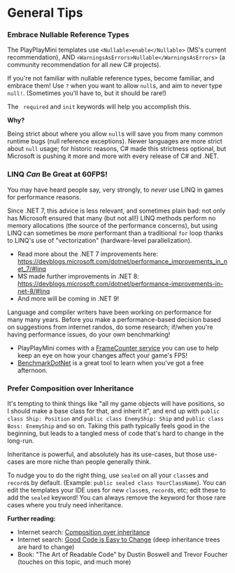 # General Tips

### Embrace Nullable Reference Types

The PlayPlayMini templates use `<Nullable>enable</Nullable>` (MS's current recommendation), AND `<WarningsAsErrors>Nullable</WarningsAsErrors>` (a community recommendation for all new C# projects).

If you're not familiar with nullable reference types, become familiar, and embrace them! Use `?` when you want to allow `null`s, and aim to never type `null!`. (Sometimes you'll have to, but it should be rare!)

The ` required` and `init` keywords will help you accomplish this.

**Why?**

Being strict about where you allow `null`s will save you from many common runtime bugs (null reference exceptions). Newer languages are more strict about `null` usage; for historic reasons, C# made this strictness optional, but Microsoft is pushing it more and more with every release of C# and .NET.

### LINQ _Can_ Be Great at 60FPS!

You may have heard people say, very strongly, to *never* use LINQ in games for performance reasons.

Since .NET 7, this advice is less relevant, and sometimes plain bad: not only has Microsoft ensured that many (but not all!) LINQ methods perform no memory allocations (the source of the performance concerns), but using LINQ can sometimes be _more_ performant than a traditional `for` loop thanks to LINQ's use of "vectorization" (hardware-level parallelization).

* Read more about the .NET 7 improvements here: https://devblogs.microsoft.com/dotnet/performance_improvements_in_net_7/#linq
* MS made further improvements in .NET 8: https://devblogs.microsoft.com/dotnet/performance-improvements-in-net-8/#linq
* And more will be coming in .NET 9!

Language and compiler writers have been working on performance for many many years. Before you make a performance-based decision based on suggestions from internet randos, do some research; if/when you're having performance issues, do your own benchmarking!

* PlayPlayMini comes with a [FrameCounter service](/PlayPlayMini/api/BenMakesGames.PlayPlayMini.Services.FrameCounter.html) you can use to help keep an eye on how your changes affect your game's FPS!
* [BenchmarkDotNet](https://benchmarkdotnet.org/) is a great tool to learn when you've got a free afternoon.

### Prefer Composition over Inheritance

It's tempting to think things like "all my game objects will have positions, so I should make a base class for that, and inherit it", and end up with `public class Ship: Position` and `public class EnemyShip: Ship` and `public class Boss: EnemyShip` and so on. Taking this path typically feels good in the beginning, but leads to a tangled mess of code that's hard to change in the long-run.

Inheritance is powerful, and absolutely has its use-cases, but those use-cases are more niche than people generally think.

To nudge you to do the right thing, use `sealed` on all your `class`es and `record`s by default. (Example: `public sealed class YourClassName`). You can edit the templates your IDE uses for new `class`es, `record`s, etc; edit these to add the `sealed` keyword! You can always remove the keyword for those rare cases where you truly need inheritance.

**Further reading:**

* Internet search: [Composition over inheritance](https://duckduckgo.com/?q=composition+over+inheritance)
* Internet search: [Good Code is Easy to Change](https://duckduckgo.com/?q=good+code+is+easy+to+change) (deep inheritance trees are hard to change)
* Book: "The Art of Readable Code" by Dustin Boswell and Trevor Foucher (touches on this topic, and much more)